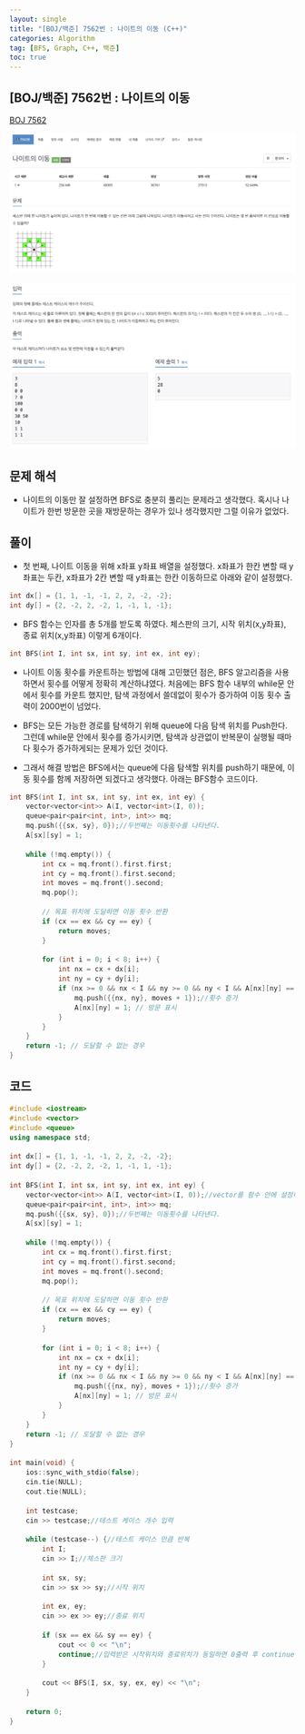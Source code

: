 ```yaml
---
layout: single
title: "[BOJ/백준] 7562번 : 나이트의 이동 (C++)"
categories: Algorithm
tag: [BFS, Graph, C++, 백준]
toc: true
---
```


## [BOJ/백준] 7562번 : 나이트의 이동
[BOJ 7562](https://www.acmicpc.net/problem/7562)

![Alt text](/assets/BOJimages/7562_1.png)

![Alt text](/assets/BOJimages/7562_2.png)

## 문제 해석
- 나이트의 이동만 잘 설정하면 BFS로 충분히 풀리는 문제라고 생각했다. 혹시나 나이트가 한번 방문한 곳을 재방문하는 경우가 있나 생각했지만 그럴 이유가 없었다.

## 풀이
- 첫 번째, 나이트 이동을 위해 x좌표 y좌표 배열을 설정했다. x좌표가 한칸 변할 때 y좌표는 두칸, x좌표가 2칸 변할 때 y좌표는 한칸 이동하므로 아래와 같이 설정했다.

```cpp
int dx[] = {1, 1, -1, -1, 2, 2, -2, -2};
int dy[] = {2, -2, 2, -2, 1, -1, 1, -1};
```

- BFS 함수는 인자를 총 5개를 받도록 하였다. 체스판의 크기, 시작 위치(x,y좌표), 종료 위치(x,y좌표) 이렇게 6개이다.

```cpp
int BFS(int I, int sx, int sy, int ex, int ey);
```

- 나이트 이동 횟수를 카운트하는 방법에 대해 고민했던 점은, BFS 알고리즘을 사용하면서 횟수를 어떻게 정확히 계산하냐였다. 처음에는 BFS 함수 내부의 while문 안에서 횟수를 카운트 했지만, 탐색 과정에서 쓸데없이 횟수가 증가하여 이동 횟수 출력이 2000번이 넘었다.

- BFS는 모든 가능한 경로를 탐색하기 위해 queue에 다음 탐색 위치를 Push한다. 그런데 while문 안에서 횟수를 증가시키면, 탐색과 상관없이 반복문이 실행될 때마다 횟수가 증가하게되는 문제가 있던 것이다.

- 그래서 해결 방법은 BFS에서는 queue에 다음 탐색할 위치를 push하기 때문에, 이동 횟수를 함께 저장하면 되겠다고 생각했다. 아래는 BFS함수 코드이다.

```cpp
int BFS(int I, int sx, int sy, int ex, int ey) {
    vector<vector<int>> A(I, vector<int>(I, 0));
    queue<pair<pair<int, int>, int>> mq;
    mq.push({{sx, sy}, 0});//두번째는 이동횟수를 나타낸다.
    A[sx][sy] = 1;

    while (!mq.empty()) {
        int cx = mq.front().first.first;
        int cy = mq.front().first.second;
        int moves = mq.front().second;
        mq.pop();

        // 목표 위치에 도달하면 이동 횟수 반환
        if (cx == ex && cy == ey) {
            return moves;
        }

        for (int i = 0; i < 8; i++) {
            int nx = cx + dx[i];
            int ny = cy + dy[i];
            if (nx >= 0 && nx < I && ny >= 0 && ny < I && A[nx][ny] == 0) {
                mq.push({{nx, ny}, moves + 1});//횟수 증가
                A[nx][ny] = 1; // 방문 표시
            }
        }
    }
    return -1; // 도달할 수 없는 경우
}
```

## 코드

```cpp
#include <iostream>
#include <vector>
#include <queue>
using namespace std;

int dx[] = {1, 1, -1, -1, 2, 2, -2, -2};
int dy[] = {2, -2, 2, -2, 1, -1, 1, -1};

int BFS(int I, int sx, int sy, int ex, int ey) {
    vector<vector<int>> A(I, vector<int>(I, 0));//vector를 함수 안에 설정하여 매 테스트케이스마다 vector를 초기화하는 코드를 쓰지 않아도됨
    queue<pair<pair<int, int>, int>> mq;
    mq.push({{sx, sy}, 0});//두번째는 이동횟수를 나타낸다.
    A[sx][sy] = 1;

    while (!mq.empty()) {
        int cx = mq.front().first.first;
        int cy = mq.front().first.second;
        int moves = mq.front().second;
        mq.pop();

        // 목표 위치에 도달하면 이동 횟수 반환
        if (cx == ex && cy == ey) {
            return moves;
        }

        for (int i = 0; i < 8; i++) {
            int nx = cx + dx[i];
            int ny = cy + dy[i];
            if (nx >= 0 && nx < I && ny >= 0 && ny < I && A[nx][ny] == 0) {
                mq.push({{nx, ny}, moves + 1});//횟수 증가
                A[nx][ny] = 1; // 방문 표시
            }
        }
    }
    return -1; // 도달할 수 없는 경우
}

int main(void) {
    ios::sync_with_stdio(false);
    cin.tie(NULL);
    cout.tie(NULL);

    int testcase;
    cin >> testcase;//테스트 케이스 개수 입력

    while (testcase--) {//테스트 케이스 만큼 반복
        int I;
        cin >> I;//체스판 크기

        int sx, sy;
        cin >> sx >> sy;//시작 위치

        int ex, ey;
        cin >> ex >> ey;//종료 위치

        if (sx == ex && sy == ey) {
            cout << 0 << "\n";
            continue;//입력받은 시작위치와 종료위치가 동일하면 0출력 후 continue
        }

        cout << BFS(I, sx, sy, ex, ey) << "\n";
    }

    return 0;
}
```